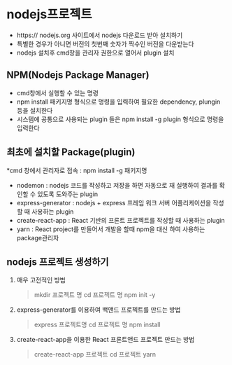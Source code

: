 # nodejs프로젝트

- https:// nodejs.org 사이트에서 nodejs 다운로드 받아 설치하기
- 특별한 경우가 아니면 버전의 첫번째 숫자가 짝수인 버전을 다운받는다
- nodejs 설치후 cmd창을 관리자 권한으로 열어서 plugin 설치

## NPM(Nodejs Package Manager)

- cmd창에서 실행할 수 있는 명령
- npm install 패키지명 형식으로 명령을 입력하여 필요한 dependency, plungin 등을 설치한다
- 시스템에 공통으로 사용되는 plugin 들은 npm install -g plugin 형식으로 명령을 입력한다

## 최초에 설치할 Package(plugin)

\*cmd 창에서 관리자로 접속 : npm install -g 패키지명

- nodemon : nodejs 코드를 작성하고 저장을 하면 자동으로 재 실행하여 결과를 확인할 수 있도록 도와주는 plugin
- express-generator : nodejs + express 프레임 워크 서버 어플리케이션을 작성할 때 사용하는 plugin
- create-react-app : React 기반의 프론트 프로젝트를 작성할 때 사용하는 plugin
- yarn : React project를 만들어서 개발을 할때 npm을 대신 하여 사용하는 package관리자

## nodejs 프로젝트 생성하기

1. 매우 고전적인 방법

   > mkdir 프로젝트 명
   > cd 프로젝트 명
   > npm init -y

2. express-generator를 이용하여 백앤드 프로젝트를 만드는 방법

   > express 프로젝트명
   > cd 프로젝트 명
   > npm install

3. create-react-app을 이용한 React 프론트앤드 프로젝트 만드는 방법
   > create-react-app 프로젝트
   > cd 프로젝트
   > yarn
